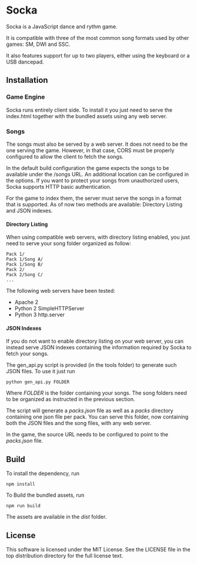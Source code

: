 Socka
=====

Socka is a JavaScript dance and rythm game.

It is compatible with three of the most common song formats used by other games: SM, DWI and SSC.

It also features support for up to two players, either using the keyboard or a USB dancepad.

## Installation

### Game Engine 

Socka runs entirely client side. To install it you just need to serve the index.html together with the bundled assets using any web server.

### Songs

The songs must also be served by a web server. It does not need to be the one serving the game. However, in that case, CORS must be properly configured to allow the client to fetch the songs.

In the default build configuration the game expects the songs to be available under the /songs URL. An additional location can be configured in the options. If you want to protect your songs from unauthorized users, Socka supports HTTP basic authentication.

For the game to index them, the server must serve the songs in a format that is supported. As of now two methods are available: Directory Listing and JSON indexes.

#### Directory Listing

When using compatible web servers, with directory listing enabled, you just need to serve your song folder organized as follow:

    Pack 1/
    Pack 1/Song A/
    Pack 1/Song B/
    Pack 2/
    Pack 2/Song C/
    ...

The following web servers have been tested:

* Apache 2
* Python 2 SimpleHTTPServer
* Python 3 http.server

#### JSON Indexes

If you do not want to enable directory listing on your web server, you can instead serve JSON indexes containing the information required by Socka to fetch your songs.

The gen_api.py script is provided (in the tools folder) to generate such JSON files. To use it just run

    python gen_api.py FOLDER

Where *FOLDER* is the folder containing your songs. The song folders need to be organized as instructed in the previous section.

The script will generate a *packs.json* file as well as a *packs* directory containing one json file per pack. You can serve this folder, now containing both the JSON files and the song files, with any web server.

In the game, the source URL needs to be configured to point to the *packs.json* file.

## Build

To install the dependency, run

    npm install

To Build the bundled assets, run

    npm run build

The assets are available in the *dist* folder.

## License

This software is licensed under the MIT License. See the LICENSE file in the top distribution directory for the full license text.
